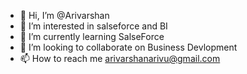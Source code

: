 - 👋 Hi, I’m @Arivarshan
- 👀 I’m interested in salseforce and BI
- 🌱 I’m currently learning SalseForce
- 💞️ I’m looking to collaborate on Business Devlopment
- 📫 How to reach me arivarshanarivu@gmail.com

<!---
Arivarshan/Arivarshan is a ✨ special ✨ repository because its `README.md` (this file) appears on your GitHub profile.
You can click the Preview link to take a look at your changes.
--->
